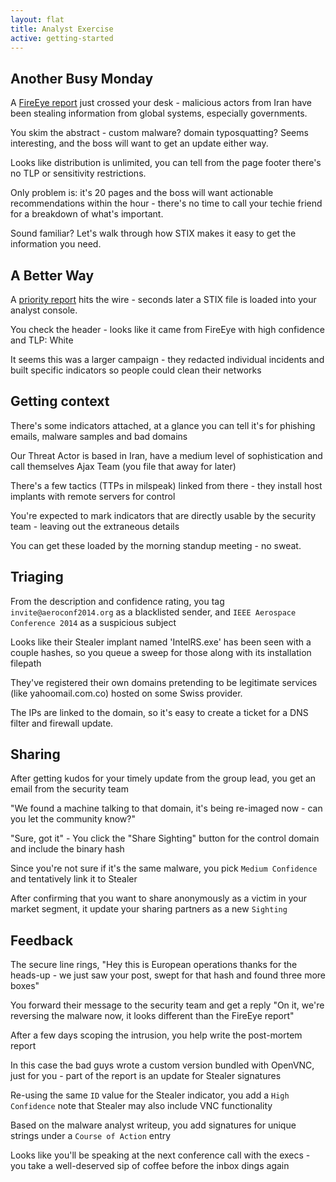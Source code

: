 ```yaml
---
layout: flat
title: Analyst Exercise
active: getting-started
---
```


## Another Busy Monday 
A [FireEye report](report) just crossed your desk - malicious actors from Iran have been stealing information from global systems, especially governments.

You skim the abstract - custom malware? domain typosquatting? Seems interesting, and the boss will want to get an update either way. 

Looks like distribution is unlimited, you can tell from the page footer there's no TLP or sensitivity restrictions.

Only problem is: it's 20 pages and the boss will want actionable recommendations within the hour - there's no time to call your techie friend for a breakdown of what's important.

Sound familiar? Let's walk through how STIX makes it easy to get the information you need.

## A Better Way

A [priority report](output.xml) hits the wire - seconds later a STIX file is loaded into your analyst console. 

You check the header - looks like it came from FireEye with high confidence and TLP: White

It seems this was a larger campaign - they redacted individual incidents and built specific indicators so people could clean their networks

## Getting context

There's some indicators attached, at a glance you can tell it's for phishing emails, malware samples and bad domains

Our Threat Actor is based in Iran, have a medium level of sophistication and call themselves Ajax Team (you file that away for later)

There's a few tactics (TTPs in milspeak) linked from there - they install host implants with remote servers for control

You're expected to mark indicators that are directly usable by the security team - leaving out the extraneous details

You can get these loaded by the morning standup meeting - no sweat.

## Triaging

From the description and confidence rating, you tag `invite@aeroconf2014.org` as a blacklisted sender, and `IEEE Aerospace Conference 2014` as a suspicious subject 

Looks like their Stealer implant named 'IntelRS.exe' has been seen with a couple hashes, so you queue a sweep for those along with its installation filepath

They've registered their own domains pretending to be legitimate services (like yahoomail.com.co) hosted on some Swiss provider. 

The IPs are linked to the domain, so it's easy to create a ticket for a DNS filter and firewall update.

## Sharing

After getting kudos for your timely update from the group lead, you get an email from the security team

"We found a machine talking to that domain, it's being re-imaged now - can you let the community know?"

"Sure, got it" - You click the "Share Sighting" button for the control domain and include the binary hash

Since you're not sure if it's the same malware, you pick `Medium Confidence` and tentatively link it to Stealer

After confirming that you want to share anonymously as a victim in your market segment, it update your sharing partners as a new `Sighting`

## Feedback

The secure line rings, "Hey this is European operations thanks for the heads-up - we just saw your post, swept for that hash and found three more boxes"

You forward their message to the security team and get a reply "On it, we're reversing the malware now, it looks different than the FireEye report"

After a few days scoping the intrusion, you help write the post-mortem report 

In this case the bad guys wrote a custom version bundled with OpenVNC, just for you - part of the report is an update for Stealer signatures

Re-using the same `ID` value for the Stealer indicator, you add a `High Confidence` note that Stealer may also include VNC functionality 

Based on the malware analyst writeup, you add signatures for unique strings under a `Course of Action` entry

Looks like you'll be speaking at the next conference call with the execs - you take a well-deserved sip of coffee before the inbox dings again
